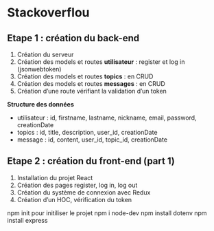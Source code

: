 # Stackoverflou

## Etape 1 : création du back-end

1. Création du serveur 
2. Création des models et routes **utilisateur** : register et log in (jsonwebtoken)
3. Création des models et routes **topics** : en CRUD
4. Création des models et routes **messages** : en CRUD 
5. Création d’une route vérifiant la validation d’un token

**Structure des données**

- utilisateur : id, firstname, lastname, nickname, email, password, creationDate
- topics : id, title, description, user_id, creationDate
- message :  id, content, user_id, topic_id, creationDate

## Etape 2 : création du front-end (part 1)

1. Installation du projet React 
2. Création des pages register, log in, log out  
3. Création du système de connexion avec Redux 
4. Création d’un HOC, vérification du token

npm init pour initiliser le projet 
npm i node-dev
npm install dotenv
npm install express 
